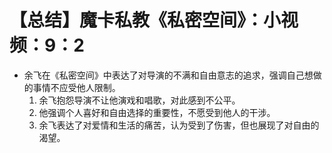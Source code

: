# 【总结】魔卡私教《私密空间》：小视频：9：2

-   余飞在《私密空间》中表达了对导演的不满和自由意志的追求，强调自己想做的事情不应受他人限制。
    1.  余飞抱怨导演不让他演戏和唱歌，对此感到不公平。
    2.  他强调个人喜好和自由选择的重要性，不愿受到他人的干涉。
    3.  余飞表达了对爱情和生活的痛苦，认为受到了伤害，但也展现了对自由的渴望。